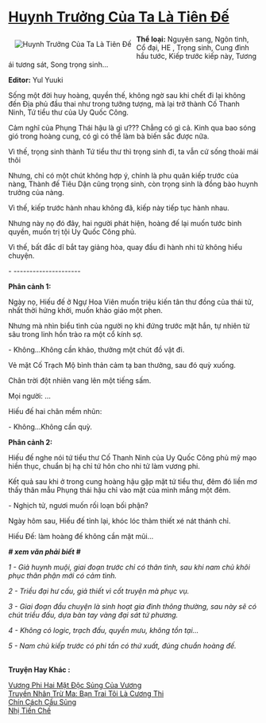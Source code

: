<a href="https://utruyen.com/huynh-truong-cua-ta-la-tien-de/24887/" title="Huynh Trưởng Của Ta Là Tiên Đế"><h1>Huynh Trưởng Của Ta Là Tiên Đế</h1></a><div style="display:table"><img align="right" style="float: left; padding: 10px;" src="https://utruyen.com/images/story/200x260/huynh-truong-cua-ta-la-tien-de.jpg" alt="Huynh Trưởng Của Ta Là Tiên Đế"><b>Thể loại:</b> Nguyên sang, Ngôn tình, Cổ đại, HE , Trọng sinh, Cung đình hầu tước, Kiếp trước kiếp này, Tương ái tương sát, Song trọng sinh...<p></p><b>Editor:</b> Yul Yuuki<p></p>Sống một đời huy hoàng, quyền thế, không ngờ sau khi chết đi lại không đến Địa phủ đầu thai như trong tưởng tượng, mà lại trở thành Cố Thanh Ninh, Tứ tiểu thư của Uy Quốc Công.<p></p>Cảm nghĩ của Phụng Thái hậu là gì ư??? Chẳng có gì cả. Kinh qua bao sóng gió trong hoàng cung, có gì có thể làm bà biến sắc được nữa.<p></p>Vì thế, trọng sinh thành Tứ tiểu thư thì trọng sinh đi, ta vẫn cứ sống thoải mái thôi<p></p>Nhưng, chỉ có một chút không hợp ý, chính là phu quân kiếp trước của nàng, Thành đế Tiêu Dận cũng trọng sinh, còn trọng sinh là đồng bào huynh trưởng của nàng.<p></p>Vì thế, kiếp trước hành nhau không đã, kiếp này tiếp tục hành nhau.<p></p>Nhưng này nọ đó đây, hai người phát hiện, hoàng đế lại muốn tước binh quyền, muốn trị tội Uy Quốc Công phủ.<p></p>Vì thế, bất đắc dĩ bắt tay giảng hòa, quay đầu đi hành nhi tử không hiểu chuyện.<p></p>- ---------------------<p></p><b>Phân cảnh 1:</b><p></p>Ngày nọ, Hiếu đế ở Ngự Hoa Viên muốn triệu kiến tân thư đồng của thái tử, nhất thời hứng khởi, muốn khảo giáo một phen.<p></p>Nhưng mà nhìn biểu tình của người nọ khi đứng trước mặt hắn, tự nhiên từ sâu trong linh hồn trào ra một cổ kính sợ.<p></p>- Không…Không cần khảo, thưởng một chút đồ vật đi.<p></p>Vẻ mặt Cố Trạch Mộ bình thản cảm tạ ban thưởng, sau đó quỳ xuống.<p></p>Chân trời đột nhiên vang lên một tiếng sấm.<p></p>Mọi người: …<p></p>Hiếu đế hai chân mềm nhũn:<p></p>- Không…Không cần quỳ.<p></p><b>Phân cảnh 2:</b><p></p>Hiếu đế nghe nói tứ tiểu thư Cố Thanh Ninh của Uy Quốc Công phủ mỹ mạo hiền thục, chuẩn bị hạ chỉ tứ hôn cho nhi tử làm vương phi.<p></p>Kết quả sau khi ở trong cung hoàng hậu gặp mặt tứ tiểu thư, đêm đó liền mơ thấy thân mẫu Phụng thái hậu chỉ vào mặt của mình mắng một đêm.<p></p>- Nghịch tử, ngươi muốn rối loạn bối phận?<p></p>Ngày hôm sau, Hiếu đế tỉnh lại, khóc lóc thảm thiết xé nát thánh chỉ.<p></p>Hiếu Đế: làm hoàng đế không cần mặt mũi...<p></p><b><i># xem văn phải biết #</i></b><p></p><i>1 - Giả huynh muội, giai đoạn trước chỉ có thân tình, sau khi nam chủ khôi phục thân phận mới có cảm tình.</i><p></p><i>2 - Triều đại hư cấu, giả thiết vì cốt truyện mà phục vụ.</i><p></p><i>3 - Giai đoạn đầu chuyện là sinh hoạt gia đình thông thường, sau này sẽ có chút triều đấu, dựa bàn tay vàng đại sát tứ phương.</i><p></p><i>4 - Không có logic, trạch đấu, quyền mưu, không tồn tại...</i><p></p><i>5 - Nam chủ kiếp trước có phi tần có thứ xuất, đúng chuẩn hoàng đế.</i></div><p><br><b>Truyện Hay Khác :</b></p><a href="https://utruyen.com/vuong-phi-hai-mat-doc-sung-cua-vuong/19231/" alt="Vương Phi Hai Mặt Độc Sủng Của Vương">Vương Phi Hai Mặt Độc Sủng Của Vương</a><br/><a href="https://www.flickr.com/photos/184340401@N07/48903726371/" alt="Truyền Nhân Trừ Ma: Bạn Trai Tôi Là Cương Thi">Truyền Nhân Trừ Ma: Bạn Trai Tôi Là Cương Thi</a><br/><a href="https://github.com/quanluxury/dammy/tree/master/truyenhay/21847/" alt="Chín Cách Cầu Sủng">Chín Cách Cầu Sủng</a><br/><a href="https://github.com/quanluxury/ngontinh_sac/tree/master/truyenhay/18469/" alt="Nhị Tiến Chế">Nhị Tiến Chế</a><br/>
